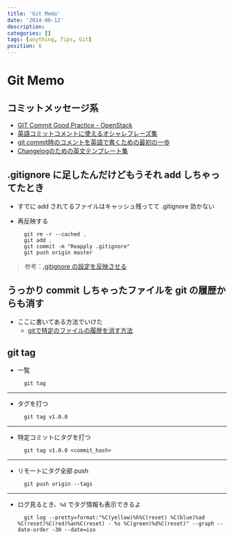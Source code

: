 ```yaml
---
title: 'Git Memo'
date: '2014-06-12'
description:
categories: []
tags: [anything, Tips, Git]
position: 6
---
```


# Git Memo

## コミットメッセージ系

- [GIT Commit Good Practice - OpenStack](https://wiki.openstack.org/wiki/GitCommitMessages)
- [英語コミットコメントに使えるオシャレフレーズ集](http://qiita.com/ken_c_lo/items/4cb49f0fb74e8778804d)
- [git commit時のコメントを英語で書くための最初の一歩](http://www.sssg.org/blogs/hiro345/archives/11721.html)
- [Changelogのための英文テンプレート集](http://d.hatena.ne.jp/pyopyopyo/20070920/p1)


## .gitignore に足したんだけどもうそれ add しちゃってたとき

- すでに add されてるファイルはキャッシュ残ってて .gitignore 効かない
- 再反映する

        git rm -r --cached .
        git add .
        git commit -m "Reapply .gitignore"
        git push origin master

> 参考：[.gitignore の設定を反映させる](http://qiita.com/Potof_/items/c75eba9cfa72819506de)


## うっかり commit しちゃったファイルを git の履歴からも消す

- ここに書いてある方法でいけた
    - [gitで特定のファイルの履歴を消す方法](http://d.hatena.ne.jp/ichhi/20110825/1314300975)


## git tag

- 一覧

        git tag

___

- タグを打つ

        git tag v1.0.0

___

- 特定コミットにタグを打つ

        git tag v1.0.0 <commit_hash>

___

- リモートにタグ全部 push

        git push origin --tags

___

- ログ見るとき、`%d` でタグ情報も表示できるよ

        git log --pretty=format:"%C(yellow)%h%C(reset) %C(blue)%ad %C(reset)%C(red)%an%C(reset) - %s %C(green)%d%C(reset)" --graph --date-order -30 --date=iso



<br/><br/><br/>

